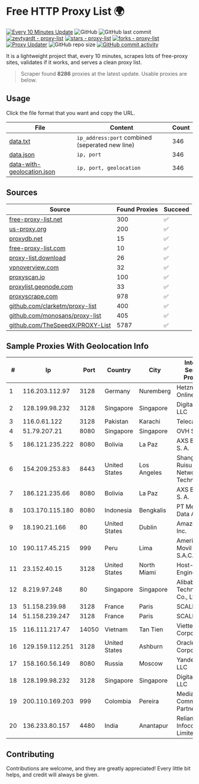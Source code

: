 
# Free HTTP Proxy List 🌍

[![Every 10 Minutes Update](https://github.com/mertguvencli/http-proxy-list/actions/workflows/main.yml/badge.svg?branch=main)](https://github.com/mertguvencli/http-proxy-list/actions/workflows/main.yml)
![GitHub](https://img.shields.io/github/license/mertguvencli/http-proxy-list)
![GitHub last commit](https://img.shields.io/github/last-commit/mertguvencli/http-proxy-list)
[![zevtyardt - proxy-list](https://img.shields.io/static/v1?label=zevtyardt&message=proxy-list&color=blue&logo=github)](https://github.com/zevtyardt/proxy-list "Go to GitHub repo")
[![stars - proxy-list](https://img.shields.io/github/stars/zevtyardt/proxy-list?style=social)](https://github.com/zevtyardt/proxy-list)
[![forks - proxy-list](https://img.shields.io/github/forks/zevtyardt/proxy-list?style=social)](https://github.com/zevtyardt/proxy-list)
[![Proxy Updater](https://github.com/zevtyardt/proxy-list/workflows/Proxy%20Updater/badge.svg)](https://github.com/zevtyardt/proxy-list/actions?query=workflow:"Proxy+Updater")
![GitHub repo size](https://img.shields.io/github/repo-size/zevtyardt/proxy-list)
[![GitHub commit activity](https://img.shields.io/github/commit-activity/m/zevtyardt/proxy-list?logo=commits)](https://github.com/zevtyardt/proxy-list/commits/main)

It is a lightweight project that, every 10 minutes, scrapes lots of free-proxy sites, validates if it works, and serves a clean proxy list.

> Scraper found **8286** proxies at the latest update. Usable proxies are below.

## Usage

Click the file format that you want and copy the URL.

|File|Content|Count|
|----|-------|-----|
|[data.txt](https://raw.githubusercontent.com/mertguvencli/http-proxy-list/main/proxy-list/data.txt)|`ip_address:port` combined (seperated new line)|346|
|[data.json](https://raw.githubusercontent.com/mertguvencli/http-proxy-list/main/proxy-list/data.json)|`ip, port`|346|
|[data-with-geolocation.json](https://raw.githubusercontent.com/mertguvencli/http-proxy-list/main/proxy-list/data-with-geolocation.json)|`ip, port, geolocation`|346|

## Sources

|Source|Found Proxies|Succeed|
|------|-------------|-------|
|[free-proxy-list.net](https://free-proxy-list.net)|300|✅|
|[us-proxy.org](https://www.us-proxy.org)|200|✅|
|[proxydb.net](http://proxydb.net)|15|✅|
|[free-proxy-list.com](https://free-proxy-list.com/?page=&port=&type%5B%5D=http&type%5B%5D=https&up_time=0&search=Search)|10|✅|
|[proxy-list.download](https://www.proxy-list.download/HTTP)|26|✅|
|[vpnoverview.com](https://vpnoverview.com/privacy/anonymous-browsing/free-proxy-servers)|32|✅|
|[proxyscan.io](https://www.proxyscan.io)|100|✅|
|[proxylist.geonode.com](https://proxylist.geonode.com/api/proxy-list?limit=300&page=1&sort_by=lastChecked&sort_type=desc&protocols=http,https)|33|✅|
|[proxyscrape.com](https://api.proxyscrape.com/v2/?request=displayproxies&protocol=http&timeout=10000&country=all&ssl=all&anonymity=all)|978|✅|
|[github.com/clarketm/proxy-list](https://raw.githubusercontent.com/clarketm/proxy-list/master/proxy-list-raw.txt)|400|✅|
|[github.com/monosans/proxy-list](https://raw.githubusercontent.com/monosans/proxy-list/main/proxies/http.txt)|405|✅|
|[github.com/TheSpeedX/PROXY-List](https://raw.githubusercontent.com/TheSpeedX/PROXY-List/master/http.txt)|5787|✅|


## Sample Proxies With Geolocation Info

|#|Ip|Port|Country|City|Internet Service Provider|
|-|--|----|-------|----|-------------------------|
|1|116.203.112.97|3128|Germany|Nuremberg|Hetzner Online GmbH|
|2|128.199.98.232|3128|Singapore|Singapore|DigitalOcean, LLC|
|3|116.0.61.122|3128|Pakistan|Karachi|Telecard|
|4|51.79.207.21|8080|Singapore|Singapore|OVH SAS|
|5|186.121.235.222|8080|Bolivia|La Paz|AXS Bolivia S. A.|
|6|154.209.253.83|8443|United States|Los Angeles|Shanghai Ruisu Network Technology|
|7|186.121.235.66|8080|Bolivia|La Paz|AXS Bolivia S. A.|
|8|103.170.115.180|8080|Indonesia|Bengkalis|PT Mega Data Akses|
|9|18.190.21.166|80|United States|Dublin|Amazon.com, Inc.|
|10|190.117.45.215|999|Peru|Lima|America Movil Peru S.A.C.|
|11|23.152.40.15|3128|United States|North Miami|Host-Engine.com|
|12|8.219.97.248|80|Singapore|Singapore|Alibaba (US) Technology Co., Ltd.|
|13|51.158.239.98|3128|France|Paris|SCALEWAY|
|14|51.158.239.247|3128|France|Paris|SCALEWAY|
|15|116.111.217.47|14050|Vietnam|Tan Tien|Viettel Corporation|
|16|129.159.112.251|3128|United States|Ashburn|Oracle Corporation|
|17|158.160.56.149|8080|Russia|Moscow|Yandex.Cloud LLC|
|18|128.199.98.232|3128|Singapore|Singapore|DigitalOcean, LLC|
|19|200.110.169.203|999|Colombia|Pereira|Media Commerce Partners S.A|
|20|136.233.80.157|4480|India|Anantapur|Reliance Jio Infocomm Limited|



## Contributing

Contributions are welcome, and they are greatly appreciated! Every
little bit helps, and credit will always be given.

